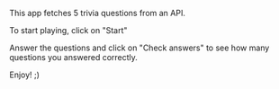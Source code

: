 This app fetches 5 trivia questions from an API.

To start playing, click on "Start"

Answer the questions and click on "Check answers" to see how many questions you answered correctly.

Enjoy! ;)
